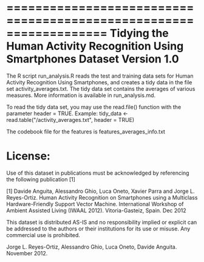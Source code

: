 ==================================================================
Tidying the Human Activity Recognition Using Smartphones Dataset
Version 1.0
==================================================================
The R script run_analysis.R reads the test and training data sets for Human Activity Recognition Using Smartphones, and creates a tidy data in the file set activity_averages.txt. The tidy data set contains the averages of various measures. More information is available in run_analysis.md.

To read the tidy data set, you may use the read.file() function with the parameter header = TRUE.
Example: tidy_data <- read.table("<file path>/activity_averages.txt", header = TRUE)

The codebook file for the features is features_averages_info.txt

License:
========
Use of this dataset in publications must be acknowledged by referencing the following publication [1] 

[1] Davide Anguita, Alessandro Ghio, Luca Oneto, Xavier Parra and Jorge L. Reyes-Ortiz. Human Activity Recognition on Smartphones using a Multiclass Hardware-Friendly Support Vector Machine. International Workshop of Ambient Assisted Living (IWAAL 2012). Vitoria-Gasteiz, Spain. Dec 2012

This dataset is distributed AS-IS and no responsibility implied or explicit can be addressed to the authors or their institutions for its use or misuse. Any commercial use is prohibited.

Jorge L. Reyes-Ortiz, Alessandro Ghio, Luca Oneto, Davide Anguita. November 2012.